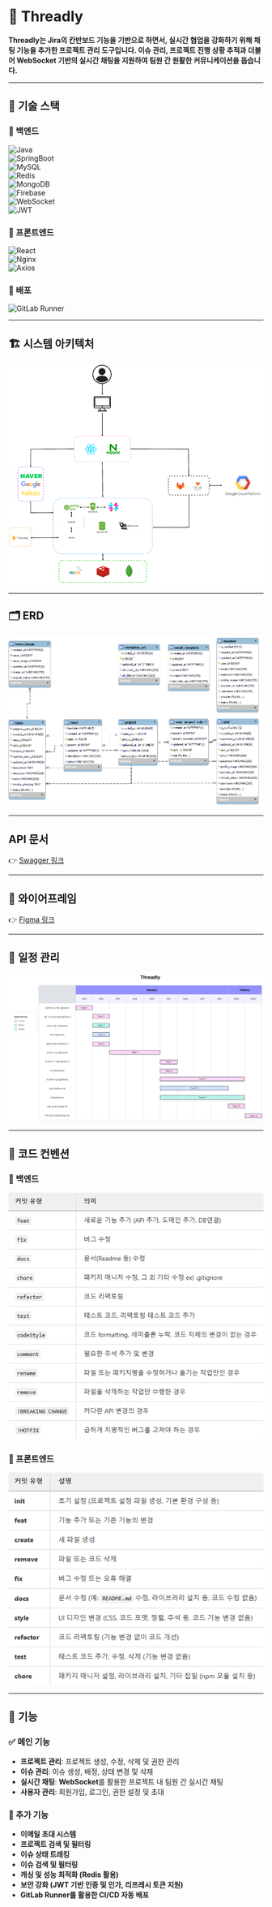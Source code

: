 # 🚀 Threadly
**Threadly는 Jira의 칸반보드 기능을 기반으로 하면서, 실시간 협업을 강화하기 위해 채팅 기능을 추가한 프로젝트 관리 도구입니다.
이슈 관리, 프로젝트 진행 상황 추적과 더불어 WebSocket 기반의 실시간 채팅을 지원하여 팀원 간 원활한 커뮤니케이션을 돕습니다.**

---

## 📌 기술 스택

### 🔹 백엔드
![Java](https://img.shields.io/badge/Java-ED8B00?style=for-the-badge&logo=openjdk&logoColor=white)  
![SpringBoot](https://img.shields.io/badge/SpringBoot-6DB33F?style=for-the-badge&logo=springboot&logoColor=white)  
![MySQL](https://img.shields.io/badge/MySQL-4479A1?style=for-the-badge&logo=mysql&logoColor=white)  
![Redis](https://img.shields.io/badge/Redis-DC382D?style=for-the-badge&logo=redis&logoColor=white)  
![MongoDB](https://img.shields.io/badge/MongoDB-47A248?style=for-the-badge&logo=mongodb&logoColor=white)  
![Firebase](https://img.shields.io/badge/Firebase-FFCA28?style=for-the-badge&logo=firebase&logoColor=black)  
![WebSocket](https://img.shields.io/badge/WebSocket-000000?style=for-the-badge&logo=websocket&logoColor=white)  
![JWT](https://img.shields.io/badge/JWT-000000?style=for-the-badge&logo=jsonwebtokens&logoColor=white)

### 🔹 프론트엔드
![React](https://img.shields.io/badge/React-61DAFB?style=for-the-badge&logo=react&logoColor=black)  
![Nginx](https://img.shields.io/badge/Nginx-009639?style=for-the-badge&logo=nginx&logoColor=white)  
![Axios](https://img.shields.io/badge/Axios-5A29E4?style=for-the-badge&logo=axios&logoColor=white)

### 🔹 배포
![GitLab Runner](https://img.shields.io/badge/GitLab%20Runner-FC6D26?style=for-the-badge&logo=gitlab&logoColor=white)

---

## 🏗️ 시스템 아키텍처
![architecture.png](img%2Farchitecture.png)

---

## 🗂 ERD
![ERD](img/ERD.png)

---

## API 문서

👉 [Swagger 링크](http://34.22.102.28:8080/swagger-ui/index.html#/)


---

## 🎨 와이어프레임
👉 [Figma 링크](https://www.figma.com/design/jPUtIC4aj6eWIFThgUOOIN/%EC%97%98%EB%A6%AC%EC%8A%A4-%ED%8F%AC%ED%8A%B8%ED%8F%B4%EB%A6%AC%EC%98%A4%ED%8A%B8%EB%9E%99-1%EC%B0%A8-%ED%94%84%EB%A1%9C%EC%A0%9D%ED%8A%B8?node-id=0-1&p=f&t=KZs31uNgFLwv4KjM-0)

---

## 📅 일정 관리
![Kanban](img/kanban.png)

---

## 📜 코드 컨벤션

### 🔹 백엔드
![BackEnd Convention](img/backEndConvention.png)

### 🔹 프론트엔드
![FrontEnd Convention](img/frontEndConvention.png)

---

## 🚀 기능

### ✅ 메인 기능
- **프로젝트 관리**: 프로젝트 생성, 수정, 삭제 및 권한 관리
- **이슈 관리**: 이슈 생성, 배정, 상태 변경 및 삭제
- **실시간 채팅**: **WebSocket**를 활용한 프로젝트 내 팀원 간 실시간 채팅
- **사용자 관리**: 회원가입, 로그인, 권한 설정 및 초대

### 📌 추가 기능
- **이메일 초대 시스템**
- **프로젝트 검색 및 필터링**
- **이슈 상태 트래킹**
- **이슈 검색 및 필터링**
- **캐싱 및 성능 최적화 (Redis 활용)**
- **보안 강화 (JWT 기반 인증 및 인가, 리프레시 토큰 지원)**
- **GitLab Runner를 활용한 CI/CD 자동 배포**
